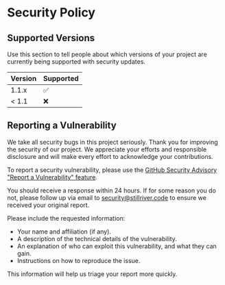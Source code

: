 # Security Policy

## Supported Versions

Use this section to tell people about which versions of your project are
currently being supported with security updates.

| Version | Supported          |
| ------- | ------------------ |
| 1.1.x   | :white_check_mark: |
| < 1.1   | :x:                |

## Reporting a Vulnerability

We take all security bugs in this project seriously. Thank you for improving the security of our project. We appreciate your efforts and responsible disclosure and will make every effort to acknowledge your contributions.

To report a security vulnerability, please use the [GitHub Security Advisory "Report a Vulnerability" feature](https://github.com/stillrivercode/stillriver-ai-bot/security/advisories/new).

You should receive a response within 24 hours. If for some reason you do not, please follow up via email to security@stillriver.code to ensure we received your original report.

Please include the requested information:

- Your name and affiliation (if any).
- A description of the technical details of the vulnerability.
- An explanation of who can exploit this vulnerability, and what they can gain.
- Instructions on how to reproduce the issue.

This information will help us triage your report more quickly.
